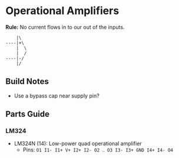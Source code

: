 Operational Amplifiers
======================

__Rule:__ No current flows in to our out of the inputs.

        |\
    ----|+\
        |  \
        |  /
    ----|-/
        |/


Build Notes
-----------

- Use a bypass cap near supply pin?


Parts Guide
-----------

### LM324

* LM324N (14): Low-power quad operational amplifier
  - Pins: `O1 I1- I1+ V+ I2+ I2- O2 ‥ O3 I3- I3+ GND I4+ I4- O4`

[TI LM324-N-MIL]: https://www.ti.com/lit/ds/symlink/lm324-n-mil.pdf
